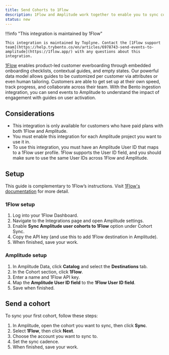 ```yaml
---
title: Send Cohorts to 1Flow
description: 1Flow and Amplitude work together to enable you to sync cohorts from Amplitude to 1Flow to send targeted user surveys and in-app messaging.
status: new
---
```


!!!info "This integration is maintained by 1Flow"

    This integration is maintained by Toplyne. Contact the [1Flow support team](https://help.trybento.co/en/articles/6978743-send-events-to-amplitude](https://1flow.app/) with any questions about this integration.

[1Flow](https://1flow.app/) enables product-led customer everboarding through embedded onboarding checklists, contextual guides, and empty states. Our powerful data model allows guides to be customized per customer via attributes or even human tailoring. Customers are able to get set up at their own speed, track progress, and collaborate across their team. 
With the Bento ingestion integration, you can send events to Amplitude to understand the impact of engagement with guides on user activation.

## Considerations

- This integration is only available for customers who have paid plans with both 1Flow and Amplitude.
- You must enable this integration for each Amplitude project you want to use it in.
- To use this integration, you must have an Amplitude User ID that maps to a 1Flow user profile. 1Flow supports the User ID field, and you should make sure to use the same User IDs across 1Flow and Amplitude.

## Setup

This guide is complementary to 1Flow’s instructions. Visit [1Flow's documentation](https://docs.1flow.app/) for more detail.

### 1Flow setup

1. Log into your 1Flow Dashboard.
2. Navigate to the Integrations page and open Amplitude settings.
3. Enable **Sync Amplitude user cohorts to 1Flow** option under Cohort Sync.
4. Copy the API key (and use this to add 1Flow destination in Amplitude).
5. When finished, save your work.

### Amplitude setup

1. In Amplitude Data, click **Catalog** and select the **Destinations** tab.
2. In the Cohort section, click **1Flow**.
3. Enter a name and 1Flow API key. 
4. Map the **Amplitude User ID field** to the **1Flow User ID field**.
5. Save when finished.

## Send a cohort

To sync your first cohort, follow these steps:
1. In Amplitude, open the cohort you want to sync, then click **Sync**.
2. Select **1Flow**, then click **Next**.
3. Choose the account you want to sync to.
4. Set the sync cadence.
5. When finished, save your work.




